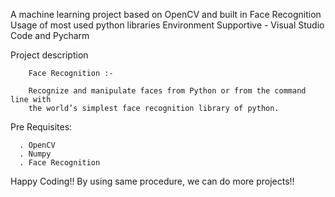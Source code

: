A machine learning project based on OpenCV and built in Face Recognition
Usage of most used python libraries
Environment Supportive - Visual Studio Code and Pycharm

   Project description

        Face Recognition :-
        
        Recognize and manipulate faces from Python or from the command line with
        the world’s simplest face recognition library of python.

   Pre Requisites:

      . OpenCV
      . Numpy
      . Face Recognition
      

Happy Coding!!
By using same procedure, we can do more projects!! 
